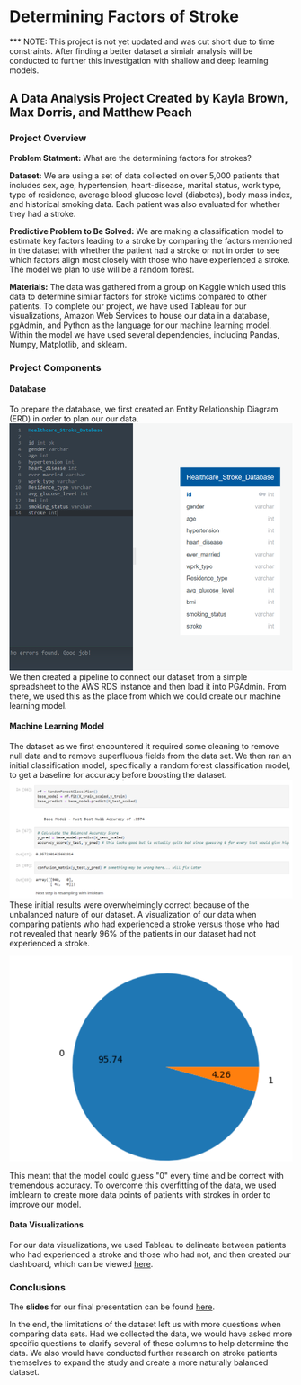 # Determining Factors of Stroke

*** NOTE: This project is not yet updated and was cut short due to time constraints. After finding a better dataset a simialr analysis will be conducted to further this investigation with shallow and deep learning models.

## A Data Analysis Project Created by Kayla Brown, Max Dorris, and Matthew Peach

### Project Overview
**Problem Statment:** What are the determining factors for strokes?

**Dataset:** We are using a set of data collected on over 5,000 patients that includes sex, age, hypertension, heart-disease, marital status, work type, type of residence, average blood glucose level (diabetes), body mass index, and historical smoking data.  Each patient was also evaluated for whether they had a stroke.  

**Predictive Problem to Be Solved:** We are making a classification model to estimate key factors leading to a stroke by comparing the factors mentioned in the dataset with whether the patient had a stroke or not in order to see which factors align most closely with those who have experienced a stroke.  The model we plan to use will be a random forest.

**Materials:** The data was gathered from a group on Kaggle which used this data to determine similar factors for stroke victims compared to other patients.  To complete our project, we have used Tableau for our visualizations, Amazon Web Services to house our data in a database, pgAdmin, and Python as the language for our machine learning model.  Within the model we have used several dependencies, including Pandas, Numpy, Matplotlib, and sklearn.

### Project Components
#### Database
To prepare the database, we first created an Entity Relationship Diagram (ERD) in order to plan our our data.  
![ERD Version 1](https://github.com/MaxDorris/MachineLearningProject/blob/main/images/ERD_1.png)
We then created a pipeline to connect our dataset from a simple spreadsheet to the AWS RDS instance and then load it into PGAdmin.  From there, we used this as the place from which we could create our machine learning model.

#### Machine Learning Model
The dataset as we first encountered it required some cleaning to remove null data and to remove superfluous fields from the data set.  We then ran an initial classification model, specifically a random forest classification model, to get a baseline for accuracy before boosting the dataset. 
![First attempt at random forest](https://github.com/MaxDorris/MachineLearningProject/blob/main/images/First_Run_Random_Forest.png)
These initial results were overwhelmingly correct because of the unbalanced nature of our dataset.  A visualization of our data when comparing patients who had experienced a stroke versus those who had not revealed that nearly 96% of the patients in our dataset had not experienced a stroke.

![Unbalanced Data Ratio](https://github.com/MaxDorris/MachineLearningProject/blob/main/Unbalanced_Data_Pie_Chart.png)

This meant that the model could guess "0" every time and be correct with tremendous accuracy.  To overcome this overfitting of the data, we used imblearn to create more data points of patients with strokes in order to improve our model.

#### Data Visualizations
For our data visualizations, we used Tableau to delineate between patients who had experienced a stroke and those who had not, and then created our dashboard, which can be viewed [here](https://public.tableau.com/views/MachineLearning_16838699374380/StrokeData?:language=en-US&publish=yes&:display_count=n&:origin=viz_share_link).

### Conclusions

The **slides** for our final presentation can be found [here](https://docs.google.com/presentation/d/19WnwId6o2BqmmcGkq_VHWOdAGJx_eTl9xma43RCzPBA/edit?usp=sharing).

In the end, the limitations of the dataset left us with more questions when comparing data sets.  Had we collected the data, we would have asked more specific questions to clarify several of these columns to help determine the data.  We also would have conducted further research on stroke patients themselves to expand the study and create a more naturally balanced dataset.
